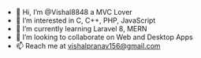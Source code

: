 - 👋 Hi, I’m @Vishal8848 a MVC Lover
- 👀 I’m interested in C, C++, PHP, JavaScript
- 🌱 I’m currently learning Laravel 8, MERN
- 💞️ I’m looking to collaborate on Web and Desktop Apps
- 📫 Reach me at vishalpranav156@gmail.com

<!---
Vishal8848/Vishal8848 is a ✨ special ✨ repository because its `README.md` (this file) appears on your GitHub profile.
You can click the Preview link to take a look at your changes.
--->
